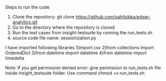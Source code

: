 Steps to run the code

1) Clone the repository: git clone https://github.com/sahilsikka/edgar-analytics.git
2) Go to the directory where the repository is cloned
3) Run the test cases from insight-testsuite by running the run_tests.sh
4) source code file name: sessionization.py

I have imported following libraries 
1)import csv 
2)from collections import OrderedDict
3)from datetime import datetime 
4)from datetime import timedelta

Note: If you get permission denied error: give permission to run_tests.sh file inside insight_testsuite folder. Use command chmod +x run_tests.sh
